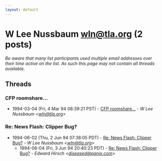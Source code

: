 ```yaml
---
layout: default
---
```


# W Lee Nussbaum <wln@tla.org> (2 posts)

_Be aware that many list participants used multiple email addresses over their time active on the list. As such this page may not contain all threads available._

## Threads

### CFP roomshare...
+ 1994-03-04 (Fri, 4 Mar 94 08:39:21 PST) - [CFP roomshare...](/archive/1994/03/02534724bd26a413912388f68ddbbbe32c2b9bef5390c016c0fa9e9b8076d218) - _W Lee Nussbaum \<wln@tla.org\>_

### Re: News Flash: Clipper Bug?
+ 1994-06-02 (Thu, 2 Jun 94 07:38:05 PDT) - [Re: News Flash: Clipper Bug?](/archive/1994/06/e513769c4a6cdfff68ab0c88f051aece2920be1dd6a24e76de728e5a4ffb3c96) - _W Lee Nussbaum \<wln@tla.org\>_
  + 1994-06-04 (Fri, 3 Jun 94 20:40:23 PDT) - [Re: News Flash: Clipper Bug?](/archive/1994/06/998902705c59ffddf6e06ee5d10c44ee27175a1af327a988a325626757f243e3) - _Edward Hirsch \<diseased@panix.com\>_

